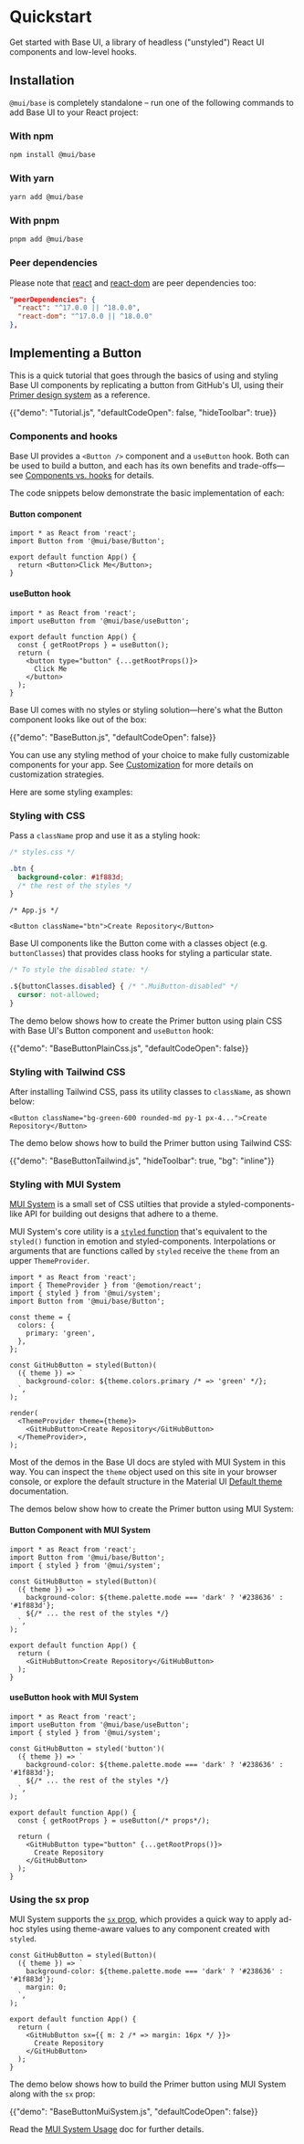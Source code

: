 # Quickstart

<p class="description">Get started with Base UI, a library of headless ("unstyled") React UI components and low-level hooks.</p>

## Installation

`@mui/base` is completely standalone – run one of the following commands to add Base UI to your React project:

### With npm

```bash
npm install @mui/base
```

### With yarn

```bash
yarn add @mui/base
```

### With pnpm

```bash
pnpm add @mui/base
```

### Peer dependencies

<!-- #react-peer-version -->

Please note that [react](https://www.npmjs.com/package/react) and [react-dom](https://www.npmjs.com/package/react-dom) are peer dependencies too:

```json
"peerDependencies": {
  "react": "^17.0.0 || ^18.0.0",
  "react-dom": "^17.0.0 || ^18.0.0"
},
```

## Implementing a Button

This is a quick tutorial that goes through the basics of using and styling Base UI components by replicating a button from GitHub's UI, using their [Primer design system](https://primer.style/design/) as a reference.

{{"demo": "Tutorial.js", "defaultCodeOpen": false, "hideToolbar": true}}

### Components and hooks

Base UI provides a `<Button />` component and a `useButton` hook.
Both can be used to build a button, and each has its own benefits and trade-offs—see [Components vs. hooks](/base-ui/getting-started/usage/#components-vs-hooks) for details.

The code snippets below demonstrate the basic implementation of each:

#### Button component

```tsx
import * as React from 'react';
import Button from '@mui/base/Button';

export default function App() {
  return <Button>Click Me</Button>;
}
```

#### useButton hook

```tsx
import * as React from 'react';
import useButton from '@mui/base/useButton';

export default function App() {
  const { getRootProps } = useButton();
  return (
    <button type="button" {...getRootProps()}>
      Click Me
    </button>
  );
}
```

Base UI comes with no styles or styling solution—here's what the Button component looks like out of the box:

{{"demo": "BaseButton.js", "defaultCodeOpen": false}}

You can use any styling method of your choice to make fully customizable components for your app. See [Customization](/base-ui/getting-started/customization/) for more details on customization strategies.

Here are some styling examples:

### Styling with CSS

Pass a `className` prop and use it as a styling hook:

```css
/* styles.css */

.btn {
  background-color: #1f883d;
  /* the rest of the styles */
}
```

```tsx
/* App.js */

<Button className="btn">Create Repository</Button>
```

Base UI components like the Button come with a classes object (e.g. `buttonClasses`) that provides class hooks for styling a particular state.

```css
/* To style the disabled state: */

.${buttonClasses.disabled} { /* ".MuiButton-disabled" */
  cursor: not-allowed;
}
```

The demo below shows how to create the Primer button using plain CSS with Base UI's Button component and `useButton` hook:

{{"demo": "BaseButtonPlainCss.js", "defaultCodeOpen": false}}

### Styling with Tailwind CSS

After installing Tailwind CSS, pass its utility classes to `className`, as shown below:

```tsx
<Button className="bg-green-600 rounded-md py-1 px-4...">Create Repository</Button>
```

The demo below shows how to build the Primer button using Tailwind CSS:

{{"demo": "BaseButtonTailwind.js", "hideToolbar": true, "bg": "inline"}}

### Styling with MUI System

[MUI System](/system/getting-started/) is a small set of CSS utilties that provide a styled-components-like API for building out designs that adhere to a theme.

MUI System's core utility is a [`styled` function](/system/styled/) that's equivalent to the `styled()` function in emotion and styled-components.
Interpolations or arguments that are functions called by `styled` receive the `theme` from an upper `ThemeProvider`.

```tsx
import * as React from 'react';
import { ThemeProvider } from '@emotion/react';
import { styled } from '@mui/system';
import Button from '@mui/base/Button';

const theme = {
  colors: {
    primary: 'green',
  },
};

const GitHubButton = styled(Button)(
  ({ theme }) => `
    background-color: ${theme.colors.primary /* => 'green' */};
  `,
);

render(
  <ThemeProvider theme={theme}>
    <GitHubButton>Create Repository</GitHubButton>
  </ThemeProvider>,
);
```

Most of the demos in the Base UI docs are styled with MUI System in this way.
You can inspect the `theme` object used on this site in your browser console, or explore the default structure in the Material UI [Default theme](/material-ui/customization/default-theme/) documentation.

The demos below show how to create the Primer button using MUI System:

#### Button Component with MUI System

```tsx
import * as React from 'react';
import Button from '@mui/base/Button';
import { styled } from '@mui/system';

const GitHubButton = styled(Button)(
  ({ theme }) => `
    background-color: ${theme.palette.mode === 'dark' ? '#238636' : '#1f883d'};
    ${/* ... the rest of the styles */}
  `,
);

export default function App() {
  return (
    <GitHubButton>Create Repository</GitHubButton>
  );
}
```

#### useButton hook with MUI System

```tsx
import * as React from 'react';
import useButton from '@mui/base/useButton';
import { styled } from '@mui/system';

const GitHubButton = styled('button')(
  ({ theme }) => `
    background-color: ${theme.palette.mode === 'dark' ? '#238636' : '#1f883d'};
    ${/* ... the rest of the styles */}
  `,
);

export default function App() {
  const { getRootProps } = useButton(/* props*/);

  return (
    <GitHubButton type="button" {...getRootProps()}>
      Create Repository
    </GitHubButton>
  );
}
```

### Using the sx prop

MUI System supports the [`sx` prop](/system/getting-started/the-sx-prop/), which provides a quick way to apply ad-hoc styles using theme-aware values to any component created with `styled`.

```tsx
const GitHubButton = styled(Button)(
  ({ theme }) => `
    background-color: ${theme.palette.mode === 'dark' ? '#238636' : '#1f883d'};
    margin: 0;
  `,
);

export default function App() {
  return (
    <GitHubButton sx={{ m: 2 /* => margin: 16px */ }}>
      Create Repository
    </GitHubButton>
  );
}
```

The demo below shows how to build the Primer button using MUI System along with the `sx` prop:

{{"demo": "BaseButtonMuiSystem.js", "defaultCodeOpen": false}}

Read the [MUI System Usage](/system/getting-started/usage/) doc for further details.
